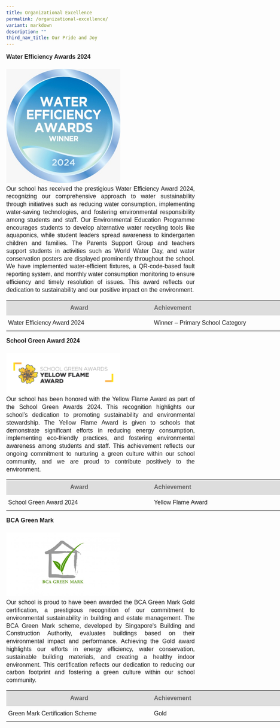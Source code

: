 ```yaml
---
title: Organizational Excellence
permalink: /organizational-excellence/
variant: markdown
description: ""
third_nav_title: Our Pride and Joy
---
```

<p style="line-height:1.3; font-size:16px; font-family:Arial; text-align:justify;"><b>Water Efficiency Awards 2024</b><br><br><img style="width:305px" src="/images/Our%20School/WaterEfficiencyAwards.jpg"><br>Our school has received the prestigious Water Efficiency Award 2024, recognizing our comprehensive approach to water sustainability through initiatives such as reducing water consumption, implementing water-saving technologies, and fostering environmental responsibility among students and staff. Our Environmental Education Programme encourages students to develop alternative water recycling tools like aquaponics, while student leaders spread awareness to kindergarten children and families. The Parents Support Group and teachers support students in activities such as World Water Day, and water conservation posters are displayed prominently throughout the school. We have implemented water-efficient fixtures, a QR-code-based fault reporting system, and monthly water consumption monitoring to ensure efficiency and timely resolution of issues. This award reflects our dedication to sustainability and our positive impact on the environment.</p>

<table style="width: 780px">
	<colgroup><col style="width: 390px"><col style="width: 390px"></colgroup>
	<tbody><tr>
		<th style="padding:10px 5px; vertical-align:middle; line-height:1.3; font-size:16px; font-family:Arial; background-color:#DDD; color:#666">Award</th>
		<th style="padding:10px 5px; vertical-align:middle; line-height:1.3; font-size:16px; font-family:Arial; text-align:justify;background-color:#DDD; color:#666">Achievement</th>
	</tr>
	<tr>
		<td style="padding:10px 5px; vertical-align:middle; line-height:1.3; font-size:16px; font-family:Arial; text-align:justify;">Water Efficiency Award 2024</td>
		<td style="padding:10px 5px; vertical-align:middle; line-height:1.3; font-size:16px; font-family:Arial; text-align:justify;">Winner – Primary School Category</td>
	</tr>
</tbody></table>

<p style="line-height:1.3; font-size:16px; font-family:Arial; text-align:justify;"><b>School Green Award 2024</b><br><br><img style="width:305px" src="images/Our%20School/YellowFlameAward.png"><br>Our school has been honored with the Yellow Flame Award as part of the School Green Awards 2024. This recognition highlights our school’s dedication to promoting sustainability and environmental stewardship. The Yellow Flame Award is given to schools that demonstrate significant efforts in reducing energy consumption, implementing eco-friendly practices, and fostering environmental awareness among students and staff. This achievement reflects our ongoing commitment to nurturing a green culture within our school community, and we are proud to contribute positively to the environment.</p>

<table style="width: 780px">
	<colgroup><col style="width: 390px"><col style="width: 390px"></colgroup>
	<tbody><tr>
		<th style="padding:10px 5px; vertical-align:middle; line-height:1.3; font-size:16px; font-family:Arial; background-color:#DDD; color:#666">Award</th>
		<th style="padding:10px 5px; vertical-align:middle; line-height:1.3; font-size:16px; font-family:Arial; text-align:justify;background-color:#DDD; color:#666">Achievement</th>
	</tr>
	<tr>
		<td style="padding:10px 5px; vertical-align:middle; line-height:1.3; font-size:16px; font-family:Arial; text-align:justify;">School Green Award 2024</td>
		<td style="padding:10px 5px; vertical-align:middle; line-height:1.3; font-size:16px; font-family:Arial; text-align:justify;">Yellow Flame Award</td>
	</tr>
</tbody></table>

<p style="line-height:1.3; font-size:16px; font-family:Arial; text-align:justify;"><b>BCA Green Mark</b><br><br><img style="width:305px" src="/images/Our%20School/BCAGreenMark.jpg"><br>Our school is proud to have been awarded the BCA Green Mark Gold certification, a prestigious recognition of our commitment to environmental sustainability in building and estate management. The BCA Green Mark scheme, developed by Singapore's Building and Construction Authority, evaluates buildings based on their environmental impact and performance. Achieving the Gold award highlights our efforts in energy efficiency, water conservation, sustainable building materials, and creating a healthy indoor environment. This certification reflects our dedication to reducing our carbon footprint and fostering a green culture within our school community.</p>

<table style="width: 780px">
	<colgroup><col style="width: 390px"><col style="width: 390px"></colgroup>
	<tbody><tr>
		<th style="padding:10px 5px; vertical-align:middle; line-height:1.3; font-size:16px; font-family:Arial; background-color:#DDD; color:#666">Award</th>
		<th style="padding:10px 5px; vertical-align:middle; line-height:1.3; font-size:16px; font-family:Arial; text-align:justify;background-color:#DDD; color:#666">Achievement</th>
	</tr>
	<tr>
		<td style="padding:10px 5px; vertical-align:middle; line-height:1.3; font-size:16px; font-family:Arial; text-align:justify;">Green Mark Certification Scheme</td>
		<td style="padding:10px 5px; vertical-align:middle; line-height:1.3; font-size:16px; font-family:Arial; text-align:justify;">Gold</td>
	</tr>
</tbody></table>